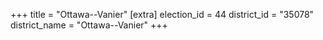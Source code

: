 +++
title = "Ottawa--Vanier"
[extra]
election_id = 44
district_id = "35078"
district_name = "Ottawa--Vanier"
+++
